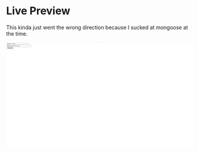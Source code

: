 # Live Preview 

This kinda just went the wrong direction because I sucked at mongoose at the time.

![Preview Image](Preview.png)